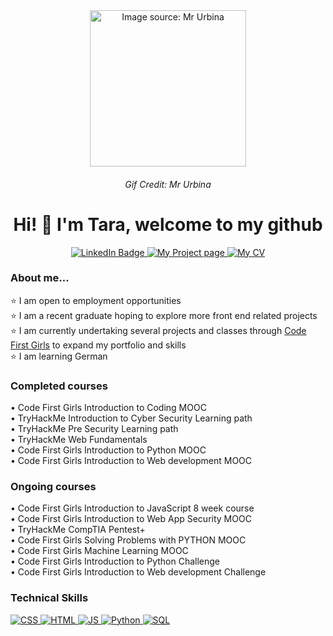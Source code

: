 
<div id="header" align="center">
  <img src="https://media.giphy.com/media/v1.Y2lkPTc5MGI3NjExdmNjcHkyN2Z3djYxZ2I0dzdraW1iMDhtZDdqMmNzNmpvczU1amRocSZlcD12MV9pbnRlcm5hbF9naWZfYnlfaWQmY3Q9cw/paTz7UZbPfTZFRYnnB/giphy.gif" width="250" alt="Image source: Mr Urbina"/>
  <h6 align="center" font-size:20px >Gif Credit: Mr Urbina</h6>
</div>

<div id="about-me-title" align="center" >
  <h1>Hi! 👋 I'm Tara, welcome to my github </h1>

<div id="badges">
  <a href="https://www.linkedin.com/in/tara-patterson-a2098b195/">
    <img src="https://img.shields.io/badge/LinkedIn-blue?style=for-the-badge&logo=linkedin&logoColor=white" alt="LinkedIn Badge"/>
  </a>
  <a href="https://github.com/Tara2805/Tarapatterson.github.io">
    <img src="https://img.shields.io/badge/My%20Projects-pink?style=for-the-badge" alt="My Project page"/>
  </a>
  <a href="https://tara2805.github.io/resume/">
    <img src="https://img.shields.io/badge/My%20CV-violet?style=for-the-badge" alt="My CV"/>
  </a>
</div>
</div>

<div id="about-me">
<h3>About me...</h3>
⭐ I am open to employment opportunities<br>
⭐ I am a recent graduate hoping to explore more front end related projects<br>
⭐ I am currently undertaking several projects and classes through <a href="https://codefirstgirls.com/?utm_medium=ppc&utm_source=adwords">Code First Girls</a> to expand my portfolio and skills <br>
⭐ I am learning German
</div>

<div id="completed-course">
<h3>Completed courses</h3>
• Code First Girls Introduction to Coding MOOC  <br>
• TryHackMe Introduction to Cyber Security Learning path <br>
• TryHackMe Pre Security Learning path <br>
• TryHackMe Web Fundamentals <br>
• Code First Girls Introduction to Python MOOC <br>
• Code First Girls Introduction to Web development MOOC <br>

<h3>Ongoing courses</h3>
• Code First Girls Introduction to JavaScript 8 week course <br>
• Code First Girls Introduction to Web App Security MOOC <br>
• TryHackMe CompTIA Pentest+ <br>
• Code First Girls Solving Problems with PYTHON MOOC<br>
• Code First Girls Machine Learning MOOC<br>
• Code First Girls Introduction to Python Challenge <br>
• Code First Girls Introduction to Web development Challenge <br>
</div>

<div id="technical skills">
<h3>Technical Skills</h3>
  <a href="">
    <img src="https://img.shields.io/badge/css3-%231572B6.svg?style=for-the-badge&logo=css3&logoColor=white" alt="CSS"/>
  </a>
<a href="">
    <img src="https://img.shields.io/badge/html5-%23E34F26.svg?style=for-the-badge&logo=html5&logoColor=white" alt="HTML"/>
  </a>
  <a href="">
    <img src="https://img.shields.io/badge/javascript-%23323330.svg?style=for-the-badge&logo=javascript&logoColor=%23F7DF1E" alt="JS"/>
  </a>
  <a href="">
    <img src="https://img.shields.io/badge/python-3670A0?style=for-the-badge&logo=python&logoColor=ffdd54" alt="Python"/>
  </a>
  <a href="">
    <img src="https://img.shields.io/badge/mysql-%2300f.svg?style=for-the-badge&logo=mysql&logoColor=white" alt="SQL"/>
  </a>
</div>
